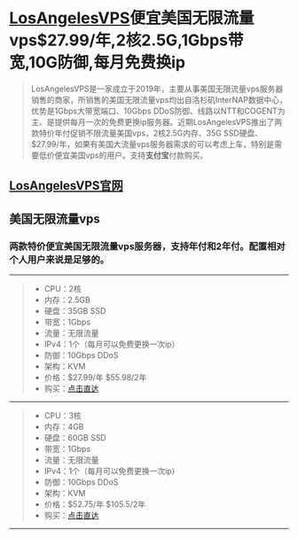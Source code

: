 [LosAngelesVPS](https://bit.ly/39cNB3l)便宜美国无限流量vps$27.99/年,2核2.5G,1Gbps带宽,10G防御,每月免费换ip
==

> LosAngelesVPS是一家成立于2019年，主要从事美国无限流量vps服务器销售的商家，所销售的美国无限流量vps均出自洛杉矶InterNAP数据中心，优势是1Gbps大带宽端口、10Gbps DDoS防御、线路以NTT和COGENT为主、是提供每月一次的免费更换ip服务器。近期LosAngelesVPS推出了两款特价年付促销不限流量美国vps，2核2.5G内存、35G SSD硬盘、$27.99/年，如果有美国大流量vps服务器需求的可以考虑上车，特别是需要低价便宜美国vps的用户。支持**支付宝**付款购买。

## [LosAngelesVPS官网](https://bit.ly/39cNB3l)

## 美国无限流量vps

### 两款特价便宜美国无限流量vps服务器，支持年付和2年付。配置相对个人用户来说是足够的。

---
> * CPU：2核                                          
> * 内存：2.5GB                               
> * 硬盘：35GB SSD                      
> * 带宽：1Gbps                         
> * 流量：无限流量                         
> * IPv4：1个（每月可以免费更换一次ip）     
> * 防御：10Gbps DDoS                   
> * 架构：KVM                           
> * 价格：$27.99/年 $55.98/2年            
> * 购买：[点击直达](https://bit.ly/2UerMwc)  
---
> * CPU：3核
> * 内存：4GB
> * 硬盘：60GB SSD
> * 带宽：1Gbps
> * 流量：无限流量
> * IPv4：1个（每月可以免费更换一次ip）
> * 防御：10Gbps DDoS
> * 架构：KVM
> * 价格：$52.75/年 $105.5/2年
> * 购买：[点击直达](https://bit.ly/2J6LvHP)
---
